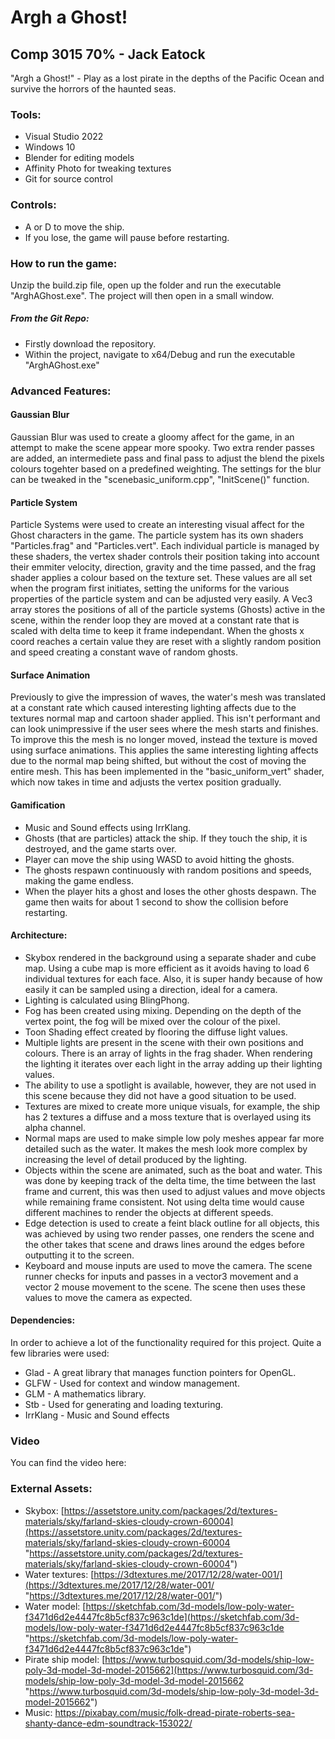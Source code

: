 
# Argh a Ghost!
## Comp 3015 70% - Jack Eatock

"Argh a Ghost!" - Play as a lost pirate in the depths of the Pacific Ocean and survive the horrors of the haunted seas.

### Tools:
- Visual Studio 2022
- Windows 10
- Blender for editing models
- Affinity Photo for tweaking textures
- Git for source control

### Controls:
- A or D to move the ship.
- If you lose, the game will pause before restarting. 

### How to run the game:
Unzip the build.zip file, open up the folder and run the executable "ArghAGhost.exe".
The project will then open in a small window.

##### From the Git Repo:
 - Firstly download the repository.
 - Within the project, navigate to x64/Debug and run the executable "ArghAGhost.exe"
 
### Advanced Features:
 #### Gaussian Blur 
Gaussian Blur was used to create a gloomy affect for the game, in an attempt to make the scene appear more spooky. Two extra render passes are added, an intermediete pass and final pass to adjust the blend the pixels colours togehter based on a predefined weighting. The settings for the blur can be tweaked in the "scenebasic_uniform.cpp",  "InitScene()" function.

#### Particle System
Particle Systems were used to create an interesting visual affect for the Ghost characters in the game. The particle system has its own shaders "Particles.frag" and "Particles.vert". Each individual particle is managed by these shaders, the vertex shader controls their position taking into account their emmiter velocity, direction, gravity and the time passed, and the frag shader applies a colour based on the texture set. These values are all set when the program first initiates, setting the uniforms for the various properties of the particle system and can be adjusted very easily. A Vec3 array stores the positions of all of the particle systems (Ghosts) active in the scene, within the render loop they are moved at a constant rate that is scaled with delta time to keep it frame independant. When the ghosts x coord reaches a certain value they are reset with a slightly random position and speed creating a constant wave of random ghosts.

#### Surface Animation
Previously to give the impression of waves, the water's mesh was translated at a constant rate which caused interesting lighting affects due to the textures normal map and cartoon shader applied. This isn't performant and can look unimpressive if the user sees where the mesh starts and finishes.  To improve this the mesh is no longer moved, instead the texture is moved using surface animations. This applies the same interesting lighting affects due to the normal map being shifted, but without the cost of moving the entire mesh. This has been implemented in the "basic_uniform_vert" shader, which now takes in time and adjusts the vertex position gradually.

#### Gamification

 - Music and Sound effects using IrrKlang.
 - Ghosts (that are particles) attack the ship. If they touch the ship, it is destroyed, and the game starts over.
 - Player can move the ship using WASD to avoid hitting the ghosts.
 - The ghosts respawn continuously with random positions and speeds, making the game endless.
 - When the player hits a ghost and loses the other ghosts despawn. The game then waits for about 1 second to show the collision before restarting.

#### Architecture:
- Skybox rendered in the background using a separate shader and cube map. Using a cube map is more efficient as it avoids having to load 6 individual textures for each face. Also, it is super handy because of how easily it can be sampled using a direction, ideal for a camera.
- Lighting is calculated using BlingPhong.
- Fog has been created using mixing. Depending on the depth of the vertex point, the fog will be mixed over the colour of the pixel.
- Toon Shading effect created by flooring the diffuse light values.
- Multiple lights are present in the scene with their own positions and colours. There is an array of lights in the frag shader. When rendering the lighting it iterates over each light in the array adding up their lighting values.
- The ability to use a spotlight is available, however, they are not used in this scene because they did not have a good situation to be used.
- Textures are mixed to create more unique visuals, for example, the ship has 2 textures a diffuse and a moss texture that is overlayed using its alpha channel.
- Normal maps are used to make simple low poly meshes appear far more detailed such as the water. It makes the mesh look more complex by increasing the level of detail produced by the lighting.
- Objects within the scene are animated, such as the boat and water. This was done by keeping track of the delta time, the time between the last frame and current, this was then used to adjust values and move objects while remaining frame consistent. Not using delta time would cause different machines to render the objects at different speeds.
- Edge detection is used to create a feint black outline for all objects, this was achieved by using two render passes, one renders the scene and the other takes that scene and draws lines around the edges before outputting it to the screen.
- Keyboard and mouse inputs are used to move the camera. The scene runner checks for inputs and passes in a vector3 movement and a vector 2 mouse movement to the scene. The scene then uses these values to move the camera as expected.

#### Dependencies:
 In order to achieve a lot of the functionality required for this project. Quite a few libraries were used:
- Glad - A great library that manages function pointers for OpenGL.
- GLFW - Used for context and window management.
- GLM - A mathematics library.
- Stb - Used for generating and loading texturing.
- IrrKlang - Music and Sound effects

### Video
You can find the video here: 

### External Assets:
- Skybox: [https://assetstore.unity.com/packages/2d/textures-materials/sky/farland-skies-cloudy-crown-60004](https://assetstore.unity.com/packages/2d/textures-materials/sky/farland-skies-cloudy-crown-60004 "https://assetstore.unity.com/packages/2d/textures-materials/sky/farland-skies-cloudy-crown-60004")
- Water textures: [https://3dtextures.me/2017/12/28/water-001/](https://3dtextures.me/2017/12/28/water-001/ "https://3dtextures.me/2017/12/28/water-001/")
- Water model: [https://sketchfab.com/3d-models/low-poly-water-f3471d6d2e4447fc8b5cf837c963c1de](https://sketchfab.com/3d-models/low-poly-water-f3471d6d2e4447fc8b5cf837c963c1de "https://sketchfab.com/3d-models/low-poly-water-f3471d6d2e4447fc8b5cf837c963c1de")
- Pirate ship model: [https://www.turbosquid.com/3d-models/ship-low-poly-3d-model-3d-model-2015662](https://www.turbosquid.com/3d-models/ship-low-poly-3d-model-3d-model-2015662 "https://www.turbosquid.com/3d-models/ship-low-poly-3d-model-3d-model-2015662")
- Music: https://pixabay.com/music/folk-dread-pirate-roberts-sea-shanty-dance-edm-soundtrack-153022/
